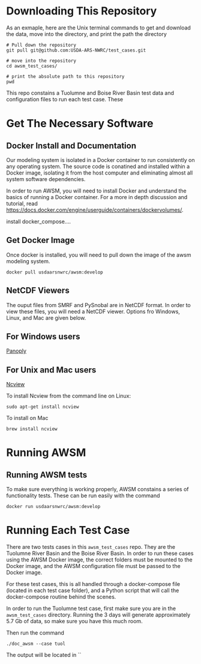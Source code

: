 # Downloading This Repository
As an exmaple, here are the Unix terminal commands to get and download the data,
move into the directory, and print the path the directory
```
# Pull down the repository
git pull git@github.com:USDA-ARS-NWRC/test_cases.git

# move into the repository
cd awsm_test_cases/

# print the absolute path to this repository
pwd
```

This repo constains a Tuolumne and Boise River Basin test data and configuration files to run each test case.
These

# Get The Necessary Software

## Docker Install and Documentation
Our modeling system is isolated in a Docker container to run consistently on any operating system.
The source code is conatined and installed within a Docker image, isolating it from the host
computer and eliminating almost all system software dependencies.

In order to run AWSM, you will need to install Docker and understand the basics of running a Docker container.
For a more in depth discussion and tutorial, read
https://docs.docker.com/engine/userguide/containers/dockervolumes/.


install docker_compose....

## Get Docker Image
Once docker is installed, you will need to pull down the image of the awsm modeling system.
```
docker pull usdaarsnwrc/awsm:develop
```

## NetCDF Viewers
The ouput files from SMRF and PySnobal are in NetCDF format.
In order to view these files, you will need a NetCDF viewer. Options fro Windows, Linux, and Mac are given below.
## For Windows users
[Panoply](https://www.giss.nasa.gov/tools/panoply/)

## For Unix and Mac users
[Ncview](http://meteora.ucsd.edu/~pierce/ncview_home_page.html)

To install Ncview from the command line on Linux:
```
sudo apt-get install ncview
```
To install on Mac
```
brew install ncview
```

# Running AWSM

## Running AWSM tests
To make sure everything is working properly, AWSM constains a series of
functionality tests. These can be run easily with the command
```
docker run usdaarsnwrc/awsm:develop
```

# Running Each Test Case
There are two tests cases in this `awsm_test_cases` repo. They are the Tuolumne
River Basin and the Boise River Basin. In order to run these cases using the
AWSM Docker image, the correct folders must be mounted to the Docker image, and
the AWSM configuration file must be passed to the Docker image.

For these test cases, this is all handled through a docker-compose file (located
in each test case folder), and a Python script that will call the docker-compose
routine behind the scenes.

In order to run the Tuolumne test case, first make sure you are in the
`awsm_test_cases` directory.
Running the 3 days will generate approximately 5.7 Gb of data, so make sure
you have this much room.

Then run the command
```
./doc_awsm --case tuol
```
The output will be located in ``
